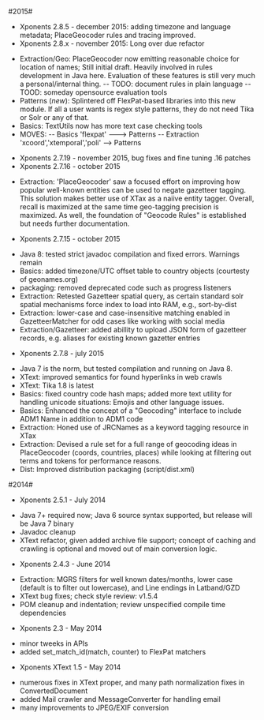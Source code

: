 
#2015#
* Xponents 2.8.5 - december 2015: adding timezone and language metadata; PlaceGeocoder rules and tracing improved.
* Xponents 2.8.x - november 2015: Long over due refactor
 - Extraction/Geo: PlaceGeocoder now emitting reasonable choice for location of names; Still initial draft. Heavily involved in rules development in Java here.  Evaluation of these features is still very much a personal/internal thing. 
   -- TODO: document rules in plain language
   -- TOOD: someday opensource evaluation tools
 - Patterns (*new*): Splintered off FlexPat-based libraries into this new module. If all a user wants is regex style patterns, they do not need Tika or Solr or any of that.
 - Basics: TextUtils now has more text case checking tools
 - MOVES:
   --  Basics 'flexpat' ---> Patterns
   --  Extraction 'xcoord','xtemporal','poli' --> Patterns
 
* Xponents 2.7.19 - november 2015, bug fixes and fine tuning .16 patches
* Xponents 2.7.16 - october 2015
 - Extraction: 'PlaceGeocoder' saw a focused effort on improving how popular well-known 
   entities can be used to negate gazetteer tagging. This solution makes better use of XTax as a naiive entity tagger.
   Overall, recall is maximized at the same time geo-tagging precision is maximized.
   As well, the foundation of "Geocode Rules" is established but needs further documentation.

* Xponents 2.7.15 - october 2015
 - Java 8: tested strict javadoc compilation and fixed errors.  Warnings remain
 - Basics: added timezone/UTC offset table to country objects (courtesty of geonames.org)
 - packaging: removed deprecated code such as progress listeners
 - Extraction: Retested Gazetteer spatial query, as certain standard solr spatial mechanisms force index to load into RAM, e.g., sort-by-dist
 - Extraction: lower-case and case-insensitive matching enabled in GazetteerMatcher for odd cases like working with social media
 - Extraction/Gazetteer:   added abillity to upload JSON form of gazetteer records, e.g. aliases for existing known gazetter entries
   
* Xponents 2.7.8 - july 2015
 - Java 7 is the norm, but tested compilation and running on Java 8.
 - XText: improved semantics for found hyperlinks in web crawls
 - XText: Tika 1.8 is latest
 - Basics: fixed country code hash maps; added more text utility for handling unicode situations: Emojis and other language issues.
 - Basics: Enhanced the concept of a "Geocoding"  interface to include ADM1 Name in addition to ADM1 code
 - Extraction: Honed use of JRCNames as a keyword tagging resource in XTax
 - Extraction: Devised a rule set for a full range of geocoding ideas in PlaceGeocoder (coords, countries, places) while looking at filtering out terms and tokens for performance reasons.
 - Dist: Improved distribution packaging (script/dist.xml)
   

#2014#

* Xponents 2.5.1 - July 2014 
 - Java 7+ required now;  Java 6 source syntax supported, but release will be Java 7 binary
 - Javadoc cleanup
 - XText refactor, given added archive file support; concept of caching and crawling is optional and moved out of main conversion logic. 

* Xponents 2.4.3 - June 2014
 - Extraction: MGRS filters for well known dates/months, lower case (default is to filter out lowercase), and Line endings in Latband/GZD
 - XText bug fixes; check style review:  v1.5.4
 - POM cleanup and indentation; review unspecified compile time dependencies

*  Xponents 2.3  - May 2014
 - minor tweeks in APIs
 - added set_match_id(match, counter)  to FlexPat matchers

*  Xponents XText 1.5 - May 2014
 - numerous fixes in XText proper, and many path normalization fixes in ConvertedDocument
 - added Mail crawler and MessageConverter for handling email
 - many improvements to JPEG/EXIF conversion
